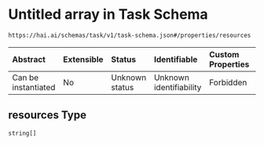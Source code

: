 # Untitled array in Task Schema

```txt
https://hai.ai/schemas/task/v1/task-schema.json#/properties/resources
```



| Abstract            | Extensible | Status         | Identifiable            | Custom Properties | Additional Properties | Access Restrictions | Defined In                                                                          |
| :------------------ | :--------- | :------------- | :---------------------- | :---------------- | :-------------------- | :------------------ | :---------------------------------------------------------------------------------- |
| Can be instantiated | No         | Unknown status | Unknown identifiability | Forbidden         | Allowed               | none                | [task.schema.json\*](../../schemas/task/v1/task.schema.json "open original schema") |

## resources Type

`string[]`
